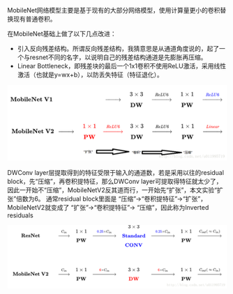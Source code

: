 MobileNet网络模型主要是基于现有的大部分网络模型，使用计算量更小的卷积替换现有普通卷积。

在MobileNet基础上做了以下几点改进：

- 引入反向残差结构。所谓反向残差结构，我猜意思是从通道角度说的，起了一个与resnet不同的名字，以说明自己的残差结构通道是先膨胀再压缩。
- Linear Bottleneck，即残差块的最后一个1x1卷积不使用ReLU激活，采用线性激活（也就是y=wx+b），以防丢失特征（特征退化）。

![这里写图片描述](assets/MobileNet/20180123092023369.png)

DWConv layer层提取得到的特征受限于输入的通道数，若是采用以往的residual block，先“压缩”，再卷积提特征，那么DWConv layer可提取得特征就太少了，因此一开始不“压缩”，MobileNetV2反其道而行，一开始先“扩张”，本文实验“扩张”倍数为6。 通常residual block里面是 “压缩”→“卷积提特征”→“扩张”，MobileNetV2就变成了 “扩张”→“卷积提特征”→ “压缩”，因此称为Inverted residuals

![img](assets/MobileNet/20180123092059581.png)